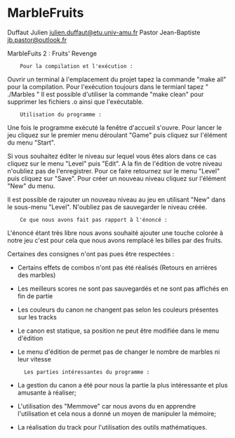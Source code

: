 # MarbleFruits


Duffaut Julien       julien.duffaut@etu.univ-amu.fr
Pastor Jean-Baptiste jb.pastor@outlook.fr


MarbleFuits 2 : Fruits' Revenge


		Pour la compilation et l'exécution : 

Ouvrir un terminal à l'emplacement du projet tapez la commande "make all" pour la compilation.
Pour l'exécution toujours dans le termianl tapez " ./Marbles "
Il est possible d'utiliser la commande "make clean" pour supprimer les fichiers .o ainsi que l'exécutable.


		Utilisation du programme : 

Une fois le programme exécuté la fenêtre d'accueil s'ouvre. 
Pour lancer le jeu cliquez sur le premier menu déroulant "Game" puis cliquez sur l'élément du menu "Start".

Si vous souhaitez éditer le  niveau sur lequel vous êtes alors dans ce cas cliquez sur le menu "Level" puis "Edit". A la fin de l'édition de votre niveau n'oubliez pas de l'enregistrer. Pour ce faire retournez sur le menu "Level" puis cliquez sur "Save".
Pour créer un nouveau niveau cliquez sur l'élément "New" du menu.

Il est possible de rajouter un nouveau niveau au jeu en utilisant "New" dans le sous-menu "Level". N'oubliez pas de sauvegarder le niveau créée.


		Ce que nous avons fait pas rapport à l'énoncé : 

L'énoncé étant très libre nous avons souhaité ajouter une touche colorée à notre jeu c'est pour cela que nous avons remplacé les billes par des fruits.

Certaines des consignes n'ont pas pues être respectées :

- Certains effets de combos n'ont pas été réalisés (Retours en arrières des marbles)
- Les meilleurs scores ne sont pas sauvegardés et ne sont pas affichés en fin de partie
- Les couleurs du canon ne changent pas selon les couleurs présentes sur les tracks
- Le canon est statique, sa position ne peut être modifiée dans le menu d'édition
- Le menu d'édition de permet pas de changer le nombre de marbles ni leur vitesse


		Les parties intéressantes du programme :

- La gestion du canon a été pour nous la partie la plus intéressante et plus amusante à réaliser;
- L'utilisation des "Memmove" car nous avons du en apprendre l'utilisation et cela nous a donné un moyen de manipuler la mémoire;
- La réalisation du track pour l'utilisation des outils mathématiques.

